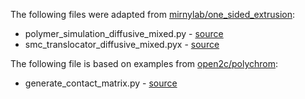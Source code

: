 <!--
Copyright (C) 2022 Roberto Rossini <roberros@uio.no>

SPDX-License-Identifier: MIT
-->

The following files were adapted from [mirnylab/one_sided_extrusion](https://github.com/mirnylab/one_sided_extrusion):
- polymer_simulation_diffusive_mixed.py - [source](https://github.com/mirnylab/one_sided_extrusion/blob/67b04169f102520a0a625551d12b7728c4a7f604/interphase/PolymerSimulations_diffusive_mixed.py)
- smc_translocator_diffusive_mixed.pyx - [source](https://github.com/mirnylab/one_sided_extrusion/blob/ff3c9660010e65015122e4a95997549aaacd7721/interphase/smcTranslocator_diffusive_mixed.pyx)

The following file is based on examples from [open2c/polychrom](https://github.com/open2c/polychrom):
- generate_contact_matrix.py - [source](https://github.com/open2c/polychrom/blob/6c7bd989ab46a3d5d850119beacf7da1a1137d6d/examples/loopExtrusion/extrusion_1D.ipynb)
